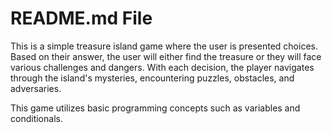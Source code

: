 # **README.md File**<br>
This is a simple treasure island game where the user is presented choices. Based on their answer, the user will either find the treasure or they will face various challenges and dangers. With each decision, the player navigates through the island's mysteries, encountering puzzles, obstacles, and adversaries.<br>

This game utilizes basic programming concepts such as variables and conditionals.<br>